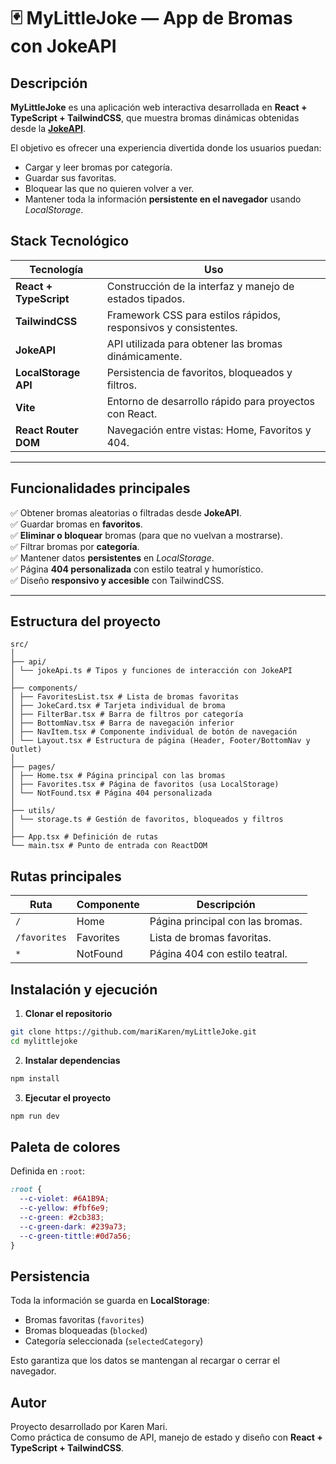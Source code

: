 # 🃏 MyLittleJoke — App de Bromas con JokeAPI

## Descripción

**MyLittleJoke** es una aplicación web interactiva desarrollada en **React + TypeScript + TailwindCSS**, que muestra bromas dinámicas obtenidas desde la **[JokeAPI](https://v2.jokeapi.dev/)**.  

El objetivo es ofrecer una experiencia divertida donde los usuarios puedan:

- Cargar y leer bromas por categoría.  
- Guardar sus favoritas.  
- Bloquear las que no quieren volver a ver.    
- Mantener toda la información **persistente en el navegador** usando *LocalStorage*.  



## Stack Tecnológico

| Tecnología | Uso |
|------------|-----|
|  **React + TypeScript** | Construcción de la interfaz y manejo de estados tipados. |
| **TailwindCSS** | Framework CSS para estilos rápidos, responsivos y consistentes. |
| **JokeAPI** | API utilizada para obtener las bromas dinámicamente. |
| **LocalStorage API** | Persistencia de favoritos, bloqueados y filtros. |
| **Vite** | Entorno de desarrollo rápido para proyectos con React. |
| **React Router DOM** | Navegación entre vistas: Home, Favoritos y 404. |

---

## Funcionalidades principales

✅ Obtener bromas aleatorias o filtradas desde **JokeAPI**.  
✅ Guardar bromas en **favoritos**.  
✅ **Eliminar o bloquear** bromas (para que no vuelvan a mostrarse).  
✅ Filtrar bromas por **categoría**.  
✅ Mantener datos **persistentes** en *LocalStorage*.  
✅ Página **404 personalizada** con estilo teatral y humorístico.  
✅ Diseño **responsivo y accesible** con TailwindCSS.  

---

## Estructura del proyecto
``` 
src/
│
├── api/
│ └── jokeApi.ts # Tipos y funciones de interacción con JokeAPI
│
├── components/
│ ├── FavoritesList.tsx # Lista de bromas favoritas
│ ├── JokeCard.tsx # Tarjeta individual de broma
│ ├── FilterBar.tsx # Barra de filtros por categoría
│ ├── BottomNav.tsx # Barra de navegación inferior
│ ├── NavItem.tsx # Componente individual de botón de navegación
│ └── Layout.tsx # Estructura de página (Header, Footer/BottomNav y Outlet)
│
├── pages/
│ ├── Home.tsx # Página principal con las bromas
│ ├── Favorites.tsx # Página de favoritos (usa LocalStorage)
│ └── NotFound.tsx # Página 404 personalizada
│
├── utils/
│ └── storage.ts # Gestión de favoritos, bloqueados y filtros
│
├── App.tsx # Definición de rutas
└── main.tsx # Punto de entrada con ReactDOM
```


## Rutas principales

| Ruta        | Componente | Descripción                        |
|------------|------------|-----------------------------------|
| `/`        | Home       | Página principal con las bromas.  |
| `/favorites` | Favorites | Lista de bromas favoritas.        |
| `*`        | NotFound   | Página 404 con estilo teatral.    |


## Instalación y ejecución

1. **Clonar el repositorio**

```bash
git clone https://github.com/mariKaren/myLittleJoke.git
cd mylittlejoke
```
2. **Instalar dependencias**

```bash
npm install
```
3. **Ejecutar el proyecto**

```bash
npm run dev
```
## Paleta de colores

Definida en `:root`:

```css
:root {
  --c-violet: #6A1B9A;
  --c-yellow: #fbf6e9;
  --c-green: #2cb383;
  --c-green-dark: #239a73;
  --c-green-tittle:#0d7a56;
}
```


## Persistencia

Toda la información se guarda en **LocalStorage**:

- Bromas favoritas (`favorites`)  
- Bromas bloqueadas (`blocked`)  
- Categoría seleccionada (`selectedCategory`)  

Esto garantiza que los datos se mantengan al recargar o cerrar el navegador.

## Autor

Proyecto desarrollado por Karen Mari.  
Como práctica de consumo de API, manejo de estado y diseño con **React + TypeScript + TailwindCSS**.  
